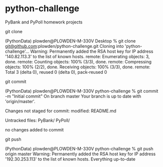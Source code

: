 # python-challenge
PyBank and PyPoll homework projects

git clone

(PythonData) plowden@PLOWDEN-M-330V Desktop % git clone git@github.com:plowden/python-challenge.git
Cloning into 'python-challenge'...
Warning: Permanently added the RSA host key for IP address '140.82.113.3' to the list of known hosts.
remote: Enumerating objects: 3, done.
remote: Counting objects: 100% (3/3), done.
remote: Compressing objects: 100% (2/2), done.
Receiving objects: 100% (3/3), done.
remote: Total 3 (delta 0), reused 0 (delta 0), pack-reused 0

git commit

(PythonData) plowden@PLOWDEN-M-330V python-challenge % git commit -m "Initial commit"
On branch master
Your branch is up to date with 'origin/master'.

Changes not staged for commit:
	modified:   README.md

Untracked files:
	PyBank/
	PyPoll/

no changes added to commit

git push

(PythonData) plowden@PLOWDEN-M-330V python-challenge % git push origin master
Warning: Permanently added the RSA host key for IP address '192.30.253.113' to the list of known hosts.
Everything up-to-date

